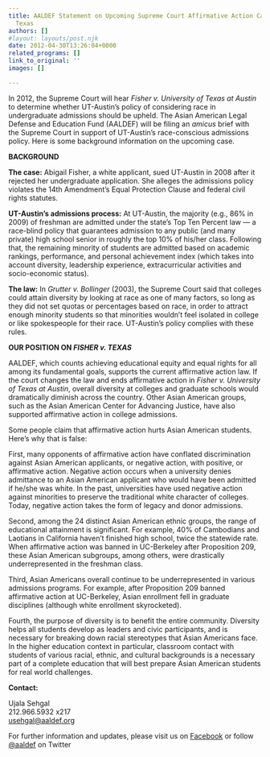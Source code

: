 ```yaml
---
title: AALDEF Statement on Upcoming Supreme Court Affirmative Action Case Fisher v.
  Texas
authors: []
#layout: layouts/post.njk
date: 2012-04-30T13:26:04+0000
related_programs: []
link_to_original: ''
images: []

---
```

In 2012, the Supreme Court will hear _Fisher v. University of Texas_ _at Austin_ to determine whether UT-Austin’s policy of considering race in undergraduate admissions should be upheld. The Asian American Legal Defense and Education Fund (AALDEF) will be filing an _amicus_ brief with the Supreme Court in support of UT-Austin’s race-conscious admissions policy. Here is some background information on the upcoming case.

**BACKGROUND**

**The case:** Abigail Fisher, a white applicant, sued UT-Austin in 2008 after it rejected her undergraduate application. She alleges the admissions policy violates the 14th Amendment’s Equal Protection Clause and federal civil rights statutes.

**UT-Austin’s admissions process:** At UT-Austin, the majority (e.g., 86% in 2009) of freshman are admitted under the state’s Top Ten Percent law — a race-blind policy that guarantees admission to any public (and many private) high school senior in roughly the top 10% of his/her class. Following that, the remaining minority of students are admitted based on academic rankings, performance, and personal achievement index (which takes into account diversity, leadership experience, extracurricular activities and socio-economic status).

**The law:** In _Grutter v. Bollinger_ (2003), the Supreme Court said that colleges could attain diversity by looking at race as one of many factors, so long as they did not set quotas or percentages based on race, in order to attract enough minority students so that minorities wouldn’t feel isolated in college or like spokespeople for their race. UT-Austin’s policy complies with these rules.

**OUR POSITION ON _FISHER v. TEXAS_**

AALDEF, which counts achieving educational equity and equal rights for all among its fundamental goals, supports the current affirmative action law. If the court changes the law and ends affirmative action in _Fisher v. University of Texas at Austin_, overall diversity at colleges and graduate schools would dramatically diminish across the country. Other Asian American groups, such as the Asian American Center for Advancing Justice, have also supported affirmative action in college admissions.

Some people claim that affirmative action hurts Asian American students. Here’s why that is false:

First, many opponents of affirmative action have conflated discrimination against Asian American applicants, or negative action, with positive, or affirmative action. Negative action occurs when a university denies admittance to an Asian American applicant who would have been admitted if he/she was white. In the past, universities have used negative action against minorities to preserve the traditional white character of colleges. Today, negative action takes the form of legacy and donor admissions.

Second, among the 24 distinct Asian American ethnic groups, the range of educational attainment is significant. For example, 40% of Cambodians and Laotians in California haven’t finished high school, twice the statewide rate. When affirmative action was banned in UC-Berkeley after Proposition 209, these Asian American subgroups, among others, were drastically underrepresented in the freshman class.

Third, Asian Americans overall continue to be underrepresented in various admissions programs. For example, after Proposition 209 banned affirmative action at UC-Berkeley, Asian enrollment fell in graduate disciplines (although white enrollment skyrocketed).

Fourth, the purpose of diversity is to benefit the entire community. Diversity helps all students develop as leaders and civic participants, and is necessary for breaking down racial stereotypes that Asian Americans face. In the higher education context in particular, classroom contact with students of various racial, ethnic, and cultural backgrounds is a necessary part of a complete education that will best prepare Asian American students for real world challenges.

**Contact:**

Ujala Sehgal  
212\.966.5932 x217  
[usehgal@aaldef.org](mailto:usehgal@aaldef.org)

For further information and updates, please visit us on [Facebook](https://www.facebook.com/pages/Asian-American-Legal-Defense-and-Education-Fund-AALDEF/298112369682) or follow [@aaldef](https://twitter.com/aaldef) on Twitter